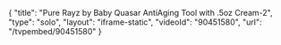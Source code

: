 {
    "title": "Pure Rayz by Baby Quasar AntiAging Tool with .5oz Cream-2",
    "type": "solo",
    "layout": "iframe-static",
    "videoId": "90451580",
    "url": "\/tvpembed\/90451580"
}